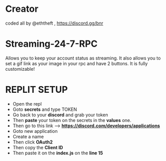 # Creator
coded all by @eththeft , https://discord.gg/bnr

# Streaming-24-7-RPC
Allows you to keep your account status as streaming. It also allows you to set a gif link as your image in your rpc and have 2 buttons. It is fully customizable!

# REPLIT SETUP
- Open the repl
- Goto **secrets** and type TOKEN
- Go back to your **discord** and grab your token
- Then **paste** your token on the secrets in the **values** one.
- Then go to this link --> **https://discord.com/developers/applications**
- Goto new application
- Create a name
- Then click **OAuth2**
- Then copy the **Client ID**
- Then paste it on the **index.js** on the **line 15**
